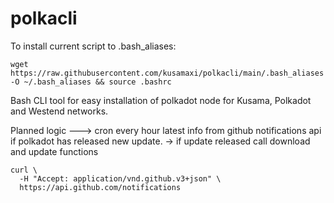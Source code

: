 # polkacli
To install current script to .bash_aliases:
```
wget https://raw.githubusercontent.com/kusamaxi/polkacli/main/.bash_aliases -O ~/.bash_aliases && source .bashrc
```

Bash CLI tool for easy installation of polkadot node for Kusama, Polkadot and Westend networks.

Planned logic --->
cron every hour latest info from github notifications api if polkadot has released new update. -> if update released call download and update functions
```
curl \
  -H "Accept: application/vnd.github.v3+json" \
  https://api.github.com/notifications
```
